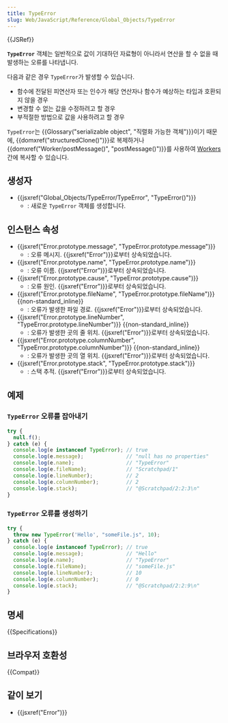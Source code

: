 ```yaml
---
title: TypeError
slug: Web/JavaScript/Reference/Global_Objects/TypeError
---
```


{{JSRef}}

**`TypeError`** 객체는 일반적으로 값이 기대하던 자료형이 아니라서 연산을 할 수 없을 때 발생하는 오류를 나타냅니다.

다음과 같은 경우 `TypeError`가 발생할 수 있습니다.

- 함수에 전달된 피연산자 또는 인수가 해당 연산자나 함수가 예상하는 타입과 호환되지 않을 경우
- 변경할 수 없는 값을 수정하려고 할 경우
- 부적절한 방법으로 값을 사용하려고 할 경우

`TypeError`는 {{Glossary("serializable object", "직렬화 가능한 객체")}}이기 때문에,
{{domxref("structuredClone()")}}로 복제하거나
{{domxref("Worker/postMessage()", "postMessage()")}}를 사용하여
[Workers](/ko/docs/Web/API/Worker) 간에 복사할 수 있습니다.

## 생성자

- {{jsxref("Global_Objects/TypeError/TypeError", "TypeError()")}}
  - : 새로운 `TypeError` 객체를 생성합니다.

## 인스턴스 속성

- {{jsxref("Error.prototype.message", "TypeError.prototype.message")}}
  - : 오류 메시지. {{jsxref("Error")}}로부터 상속되었습니다.
- {{jsxref("Error.prototype.name", "TypeError.prototype.name")}}
  - : 오류 이름. {{jsxref("Error")}}로부터 상속되었습니다.
- {{jsxref("Error.prototype.cause", "TypeError.prototype.cause")}}
  - : 오류 원인. {{jsxref("Error")}}로부터 상속되었습니다.
- {{jsxref("Error.prototype.fileName", "TypeError.prototype.fileName")}} {{non-standard_inline}}
  - : 오류가 발생한 파일 경로. {{jsxref("Error")}}로부터 상속되었습니다.
- {{jsxref("Error.prototype.lineNumber", "TypeError.prototype.lineNumber")}} {{non-standard_inline}}
  - : 오류가 발생한 곳의 줄 위치. {{jsxref("Error")}}로부터 상속되었습니다.
- {{jsxref("Error.prototype.columnNumber", "TypeError.prototype.columnNumber")}} {{non-standard_inline}}
  - : 오류가 발생한 곳의 열 위치. {{jsxref("Error")}}로부터 상속되었습니다.
- {{jsxref("Error.prototype.stack", "TypeError.prototype.stack")}}
  - : 스택 추적. {{jsxref("Error")}}로부터 상속되었습니다.

## 예제

### `TypeError` 오류를 잡아내기

```js
try {
  null.f();
} catch (e) {
  console.log(e instanceof TypeError); // true
  console.log(e.message);              // "null has no properties"
  console.log(e.name);                 // "TypeError"
  console.log(e.fileName);             // "Scratchpad/1"
  console.log(e.lineNumber);           // 2
  console.log(e.columnNumber);         // 2
  console.log(e.stack);                // "@Scratchpad/2:2:3\n"
}
```

### `TypeError` 오류를 생성하기

```js
try {
  throw new TypeError('Hello', "someFile.js", 10);
} catch (e) {
  console.log(e instanceof TypeError); // true
  console.log(e.message);              // "Hello"
  console.log(e.name);                 // "TypeError"
  console.log(e.fileName);             // "someFile.js"
  console.log(e.lineNumber);           // 10
  console.log(e.columnNumber);         // 0
  console.log(e.stack);                // "@Scratchpad/2:2:9\n"
}
```

## 명세

{{Specifications}}

## 브라우저 호환성

{{Compat}}

## 같이 보기

- {{jsxref("Error")}}

